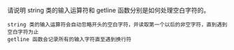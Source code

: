 请说明 string 类的输入运算符和 getline 函数分别是如何处理空白字符的。

    string 类的输入运算符会自动忽略开头的空白字符，并读取第一个以后的非空字符，直到遇到空白字符为止
    getline 函数会记录所有的输入字符直至遇到换行符